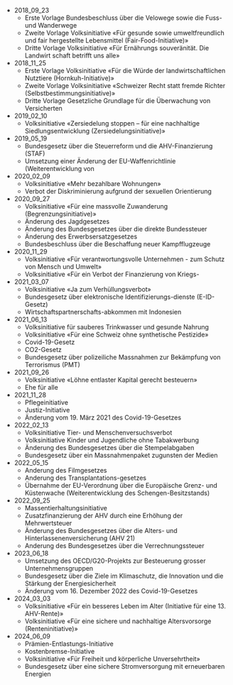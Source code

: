 - 2018_09_23
	- Erste Vorlage Bundesbeschluss über die Velowege sowie die Fuss- und Wanderwege
	- Zweite Vorlage Volksinitiative «Für gesunde sowie umweltfreundlich und fair hergestellte Lebensmittel (Fair-Food-Initiative)»
	- Dritte Vorlage Volksinitiative «Für Ernährungs souveränität. Die Landwirt schaft betrifft uns alle»
- 2018_11_25
	- Erste Vorlage Volksinitiative «Für die Würde der landwirtschaftlichen Nutztiere (Hornkuh-Initiative)»
	- Zweite Vorlage Volksinitiative «Schweizer Recht statt fremde Richter (Selbstbestimmungsinitiative)»
	- Dritte Vorlage Gesetzliche Grundlage für die Überwachung von Versicherten
- 2019_02_10
	- Volksinitiative «Zersiedelung stoppen – für eine nachhaltige Siedlungsentwicklung (Zersiedelungsinitiative)»
- 2019_05_19
	- Bundesgesetz über die Steuerreform und die AHV-Finanzierung (STAF)
	- Umsetzung einer Änderung der EU-Waffenrichtlinie (Weiterentwicklung von
- 2020_02_09
	- Volksinitiative «Mehr bezahlbare Wohnungen»
	- Verbot der Diskriminierung aufgrund der sexuellen Orientierung
- 2020_09_27
	- Volksinitiative «Für eine massvolle Zuwanderung (Begrenzungsinitiative)»
	- Änderung des Jagdgesetzes
	- Änderung des Bundesgesetzes über die direkte Bundessteuer
	- Änderung des Erwerbsersatzgesetzes
	- Bundesbeschluss über die Beschaffung neuer Kampfflugzeuge
- 2020_11_29
	- Volksinitiative «Für verantwortungsvolle Unternehmen - zum Schutz von Mensch und Umwelt»
	- Volksinitiative «Für ein Verbot der Finanzierung von Kriegs-
- 2021_03_07
	- Volksinitiative «Ja zum Verhüllungsverbot»
	- Bundesgesetz über elektronische Identifizierungs-dienste (E-ID-Gesetz)
	- Wirtschaftspartnerschafts-abkommen mit Indonesien
- 2021_06_13
	- Volksinitiative für sauberes Trinkwasser und gesunde Nahrung
	- Volksinitiative «Für eine Schweiz ohne synthetische Pestizide»
	- Covid-19-Gesetz
	- CO2-Gesetz
	- Bundesgesetz über polizeiliche Massnahmen zur Bekämpfung von Terrorismus (PMT)
- 2021_09_26
	- Volksinitiative «Löhne entlaster Kapital gerecht besteuern»
	- Ehe für alle
- 2021_11_28
	- Pflegeinitiative
	- Justiz-Initiative
	- Änderung vom 19. März 2021 des Covid-19-Gesetzes
- 2022_02_13
	- Volksinitiative Tier- und Menschenversuchsverbot
	- Volksinitiative Kinder und Jugendliche ohne Tabakwerbung 
	- Änderung des Bundesgesetzes über die Stempelabgaben
	- Bundesgesetz über ein Massnahmenpaket zugunsten der Medien
- 2022_05_15
	- Anderung des Filmgesetzes
	- Anderung des Transplantations-gesetzes
	- Übernahme der EU-Verordnung über die Europäische Grenz- und Küstenwache (Weiterentwicklung des Schengen-Besitzstands)
- 2022_09_25
	- Massentierhaltungsinitiative
	- Zusatzfinanzierung der AHV durch eine Erhöhung der Mehrwertsteuer
	- Änderung des Bundesgesetzes über die Alters- und Hinterlassenenversicherung (AHV 21)
	- Anderung des Bundesgesetzes über die Verrechnungssteuer
- 2023_06_18
	- Umsetzung des OECD/G20-Projekts zur Besteuerung grosser Unternehmensgruppen
	- Bundesgesetz über die Ziele im Klimaschutz, die Innovation und die Stärkung der Energiesicherheit
	- Änderung vom 16. Dezember 2022 des Covid-19-Gesetzes
- 2024_03_03
	- Volksinitiative «Für ein besseres Leben im Alter (Initiative für eine 13. AHV-Rente)»
	- Volksinitiative «Für eine sichere und nachhaltige Altersvorsorge (Renteninitiative)»
- 2024_06_09
	- Prämien-Entlastungs-Initiative
	- Kostenbremse-Initiative
	- Volksinitiative «Für Freiheit und körperliche Unversehrtheit»
	- Bundesgesetz über eine sichere Stromversorgung mit erneuerbaren Energien
